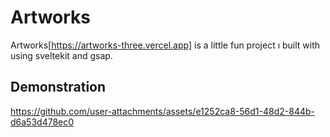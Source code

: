 # Artworks

Artworks[https://artworks-three.vercel.app] is a little fun project ı built with using sveltekit and gsap.

## Demonstration
https://github.com/user-attachments/assets/e1252ca8-56d1-48d2-844b-d6a53d478ec0

